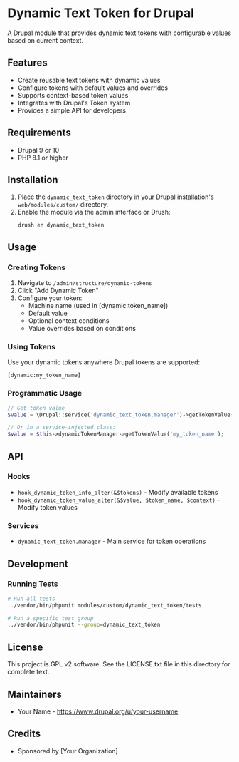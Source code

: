 # Dynamic Text Token for Drupal

A Drupal module that provides dynamic text tokens with configurable values based on current context.

## Features

- Create reusable text tokens with dynamic values
- Configure tokens with default values and overrides
- Supports context-based token values
- Integrates with Drupal's Token system
- Provides a simple API for developers

## Requirements

- Drupal 9 or 10
- PHP 8.1 or higher

## Installation

1. Place the `dynamic_text_token` directory in your Drupal installation's
   `web/modules/custom/` directory.
2. Enable the module via the admin interface or Drush:
   ```
   drush en dynamic_text_token
   ```

## Usage

### Creating Tokens

1. Navigate to `/admin/structure/dynamic-tokens`
2. Click "Add Dynamic Token"
3. Configure your token:
   - Machine name (used in [dynamic:token_name])
   - Default value
   - Optional context conditions
   - Value overrides based on conditions

### Using Tokens

Use your dynamic tokens anywhere Drupal tokens are supported:

```
[dynamic:my_token_name]
```

### Programmatic Usage

```php
// Get token value
$value = \Drupal::service('dynamic_text_token.manager')->getTokenValue('my_token_name');

// Or in a service-injected class:
$value = $this->dynamicTokenManager->getTokenValue('my_token_name');
```

## API

### Hooks

- `hook_dynamic_token_info_alter(&$tokens)` - Modify available tokens
- `hook_dynamic_token_value_alter(&$value, $token_name, $context)` - Modify token values

### Services

- `dynamic_text_token.manager` - Main service for token operations

## Development

### Running Tests

```bash
# Run all tests
../vendor/bin/phpunit modules/custom/dynamic_text_token/tests

# Run a specific test group
../vendor/bin/phpunit --group=dynamic_text_token
```

## License

This project is GPL v2 software. See the LICENSE.txt file in this directory for complete text.

## Maintainers

- Your Name - https://www.drupal.org/u/your-username

## Credits

- Sponsored by [Your Organization]
